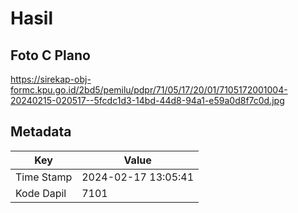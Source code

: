 # Hasil

## Foto C Plano

https://sirekap-obj-formc.kpu.go.id/2bd5/pemilu/pdpr/71/05/17/20/01/7105172001004-20240215-020517--5fcdc1d3-14bd-44d8-94a1-e59a0d8f7c0d.jpg


## Metadata

| Key        | Value               |
| ---------- | ------------------- |
| Time Stamp | 2024-02-17 13:05:41 |
| Kode Dapil | 7101                |



